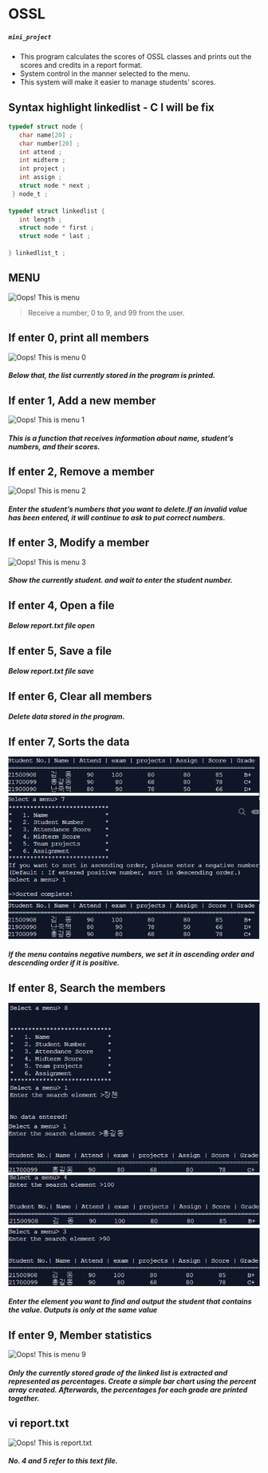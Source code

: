 # OSSL 
##### *`mini_project`*
+ This program calculates the scores of OSSL classes and prints out the scores and credits in a report format. 
+ System control in the manner selected to the menu.
+ This system will make it easier to manage students' scores.


## Syntax highlight linkedlist - C    I will be fix
```c
typedef struct node {
   char name[20] ;
   char number[20] ;
   int attend ;
   int midterm ;
   int project ;
   int assign ;
   struct node * next ;
 } node_t ;

typedef struct linkedlist {
   int length ;
   struct node * first ;
   struct node * last ;
 
} linkedlist_t ;
```

MENU
----
![Oops! This is menu]( https://github.com/gurcks8989/OSSL/blob/master/image/menu.jpg "Menu")

> Receive a number, 0 to 9, and 99 from the user.

## If enter 0, print all members
![Oops! This is menu 0]( https://github.com/gurcks8989/OSSL/blob/master/image/0.Print_all_members.png "0")
##### Below that, the list currently stored in the program is printed.

## If enter 1, Add a new member
![Oops! This is menu 1]( https://github.com/gurcks8989/OSSL/blob/master/image/1._Add_a_new_members.jpg "1")
##### This is a function that receives information about name, student’s numbers, and their scores.

## If enter 2, Remove a member
![Oops! This is menu 2]( https://github.com/gurcks8989/OSSL/blob/master/image/2._Remove_a_member.jpg "2")
##### Enter the student’s numbers that you want to delete.If an invalid value has been entered, it will continue to ask to put correct numbers.

## If enter 3, Modify a member 
![Oops! This is menu 3]( https://github.com/gurcks8989/OSSL/blob/master/image/3.Modify_a_member.png "3")
##### Show the currently student. and wait to enter the student number.

## If enter 4, Open a file
##### Below report.txt file open

## If enter 5, Save a file
##### Below report.txt file save

## If enter 6, Clear all members
##### Delete data stored in the program.

## If enter 7, Sorts the data
![Oops! This is menu 7]( https://github.com/gurcks8989/OSSL/blob/master/image/7.Sort_the_data.png "7")
##### If the menu contains negative numbers, we set it in ascending order and descending order if it is positive.

## If enter 8, Search the members
![Oops! This is menu 8]( https://github.com/gurcks8989/OSSL/blob/master/image/8._Search_the_members.png "8")
##### Enter the element you want to find and output the student that contains the value. Outputs is only at the same value

## If enter 9, Member statistics
![Oops! This is menu 9]( https://github.com/gurcks8989/OSSL/blob/master/image/9._Member_statistics.jpg "9")
##### Only the currently stored grade of the linked list is extracted and represented as percentages. Create a simple bar chart using the percent array created. Afterwards, the percentages for each grade are printed together.

## vi report.txt
![Oops! This is report.txt]( https://github.com/gurcks8989/OSSL/blob/master/image/report_txt.jpg "txt")
##### No. 4 and 5 refer to this text file.
